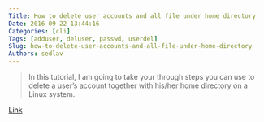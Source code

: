 ```yaml
---
Title: How to delete user accounts and all file under home directory
Date: 2016-09-22 13:44:16
Categories: [cli]
Tags: [adduser, deluser, passwd, userdel]
Slug: how-to-delete-user-accounts-and-all-file-under-home-directory
Authors: sedlav
---
```


>  In this tutorial, I am going to take your through steps you can use to delete a user’s account together with his/her home directory on a Linux system.

[Link](http://www.tecmint.com/delete-remove-a-user-account-with-home-directory-in-linux/)
